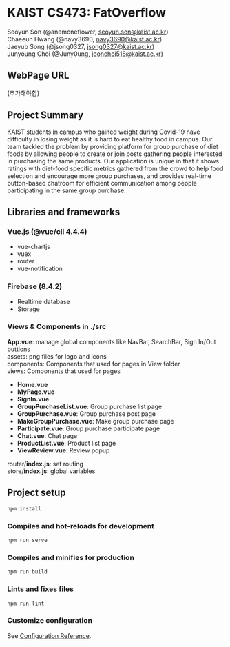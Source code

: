 # KAIST CS473: FatOverflow
Seoyun Son (@anemoneflower, seoyun.son@kaist.ac.kr)  
Chaeeun Hwang (@navy3690, navy3690@kaist.ac.kr)  
Jaeyub Song (@jsong0327, jsong0327@kaist.ac.kr)   
Junyoung Choi (@Juny0ung, joonchoi518@kaist.ac.kr)  

## WebPage URL
(추가해야함)

## Project Summary
KAIST students in campus who gained weight during Covid-19 have difficulty in losing weight as it is hard to eat healthy food in campus. Our team tackled the problem by providing platform for group purchase of diet foods by allowing people to create or join posts gathering people interested in purchasing the same products. Our application is unique in that it shows ratings with diet-food specific metrics gathered from the crowd to help food selection and encourage more group purchases, and provides real-time button-based chatroom for efficient communication among people participating in the same group purchase.   

## Libraries and frameworks
### Vue.js (@vue/cli 4.4.4)
  * vue-chartjs  
  * vuex  
  * router  
  * vue-notification

### Firebase (8.4.2)
  * Realtime database
  * Storage

### Views & Components in ./src
__App.vue__: manage global components like NavBar, SearchBar, Sign In/Out buttions   
assets: png files for logo and icons   
components: Components that used for pages in View folder   
views: Components that used for pages   
- __Home.vue__   
- __MyPage.vue__   
- __SignIn.vue__   
- __GroupPurchaseList.vue__: Group purchase list page   
- __GroupPurchase.vue__: Group purchase post page   
- __MakeGroupPurchase.vue__: Make group purchase page   
- __Participate.vue__: Group purchase participate page   
- __Chat.vue__: Chat page   
- __ProductList.vue__: Product list page      
- __ViewReview.vue__: Review popup   

router/__index.js__: set routing   
store/__index.js__: global variables   


## Project setup
```
npm install
```

### Compiles and hot-reloads for development
```
npm run serve
```

### Compiles and minifies for production
```
npm run build
```

### Lints and fixes files
```
npm run lint
```

### Customize configuration
See [Configuration Reference](https://cli.vuejs.org/config/).
